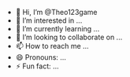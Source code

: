 - 👋 Hi, I’m @Theo123game
- 👀 I’m interested in ...
- 🌱 I’m currently learning ...
- 💞️ I’m looking to collaborate on ...
- 📫 How to reach me ...
- 😄 Pronouns: ...
- ⚡ Fun fact: ...

<!---
Theo123game/Theo123game is a ✨ special ✨ repository because its `README.md` (this file) appears on your GitHub profile.
You can click the Preview link to take a look at your changes.
--->
